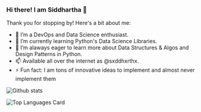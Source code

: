 ### Hi there! I am Siddhartha 👋 
Thank you for stopping by! Here's a bit about me:

- 🔭 I’m a DevOps and Data Science enthusiast.
- 📝 I’m currently learning Python's Data Science Libraries.
- 🤔 I’m alaways eager to learn more about Data Structures & Algos and Design Patterns in Python.
- 📫 Available all over the internet as @sxddhxrthx.
- ⚡ Fun fact: I am tons of innovative ideas to implement and almost never implement them 


![Github stats](https://github-readme-stats.vercel.app/api?username=sxddhxrthx&theme=dracula&show_icons=true&count_private=true)

![Top Languages Card](https://github-readme-stats.vercel.app/api/top-langs/?username=sxddhxrthx)
